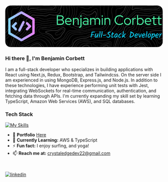 ![Header](https://github.com/bcsurf2822/bcsurf2822/blob/main/assets/gh-banner-image.png)
### Hi there 👋, I'm Benjamin Corbett

I am a full-stack developer who specializes in building applications with React using Next.js, Redux, Bootstrap, and Tailwindcss. On the server side I am experienced in using MongoDB, Express.js, and Node.js. In addition to these technologies, I have experience performing unit tests with Jest, integrating WebSockets for real-time communication, authentication, and fetching data through APIs. I'm currently expanding my skill set by learning TypeScript, Amazon Web Services (AWS), and SQL databases.
<br/>
### Tech Stack
[![My Skills](https://skillicons.dev/icons?i=react,redux,nodejs,nextjs,express,mongodb,tailwind,bootstrap,js,css&perline=5)](https://skillicons.dev)
<br />
- 🔭 **Portfolio** [Here](https://b-corbett-portfolio.vercel.app/)
- 🌱 **Currently Learning:** AWS & TypeScript
- ⚡ **Fun fact:** I enjoy surfing, and yoga! 
- 📫 **Reach me at:** crystaledgedev22@gmail.com
<br/>

[<img src='https://cdn.jsdelivr.net/npm/simple-icons@3.0.1/icons/linkedin.svg' alt='linkedin' height='40'>](https://www.linkedin.com/in/benjamin-corbett-84822424a//)

<br/>



